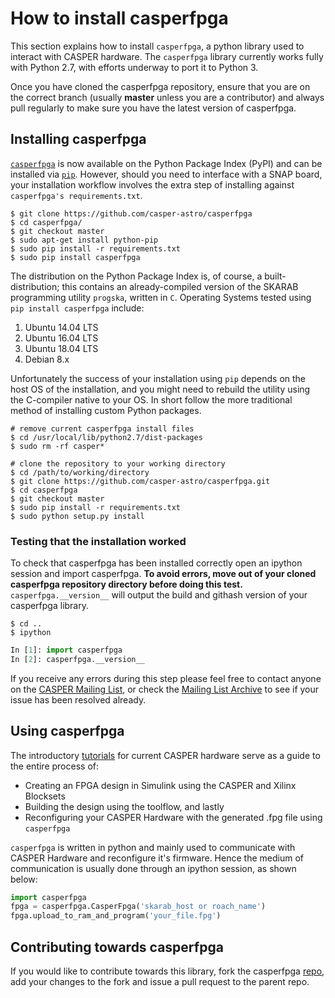 # How to install casperfpga

This section explains how to install `casperfpga`, a python library used to interact with CASPER hardware. The `casperfpga` library currently works fully with Python 2.7, with efforts underway to port it to Python 3.

Once you have cloned the casperfpga repository, ensure that you are on the correct branch (usually **master** unless you are a contributor) and always pull regularly to make sure you have the latest version of casperfpga.

## Installing casperfpga

[`casperfpga`](https://pypi.org/project/casperfpga/) is now available on the Python Package Index (PyPI) and can be installed via [`pip`](https://pip.pypa.io/en/stable/). However, should you need to interface with a SNAP board, your installation workflow involves the extra step of installing against `casperfpga's requirements.txt`.

```shell
$ git clone https://github.com/casper-astro/casperfpga
$ cd casperfpga/
$ git checkout master
$ sudo apt-get install python-pip
$ sudo pip install -r requirements.txt
$ sudo pip install casperfpga
```

The distribution on the Python Package Index is, of course, a built-distribution; this contains an already-compiled version of the SKARAB programming utility `progska`, written in `C`. Operating Systems tested using `pip install casperfpga` include:

1. Ubuntu 14.04 LTS
2. Ubuntu 16.04 LTS
3. Ubuntu 18.04 LTS
4. Debian 8.x

Unfortunately the success of your installation using `pip` depends on the host OS of the installation, and you might need to rebuild the utility using the C-compiler native to your OS. In short follow the more traditional method of installing custom Python packages.

```shell
# remove current casperfpga install files
$ cd /usr/local/lib/python2.7/dist-packages
$ sudo rm -rf casper*

# clone the repository to your working directory
$ cd /path/to/working/directory 
$ git clone https://github.com/casper-astro/casperfpga.git
$ cd casperfpga
$ git checkout master
$ sudo pip install -r requirements.txt
$ sudo python setup.py install
```


### Testing that the installation worked

To check that casperfpga has been installed correctly open an ipython session and import casperfpga. **To avoid errors, move out of your cloned casperfpga repository directory before doing this test.** `casperfpga.__version__` will output the build and githash version of your casperfpga library.

```shell
$ cd ..
$ ipython
```
```python
In [1]: import casperfpga
In [2]: casperfpga.__version__
```

If you receive any errors during this step please feel free to contact anyone on the [CASPER Mailing List](mailto:casper@lists.berkeley.edu), or check the [Mailing List Archive](http://www.mail-archive.com/casper@lists.berkeley.edu/) to see if your issue has been resolved already.

## Using casperfpga

The introductory [tutorials](https://casper-toolflow.readthedocs.io/projects/tutorials/en/latest/) for current CASPER hardware serve as a guide to the entire process of:
* Creating an FPGA design in Simulink using the CASPER and Xilinx Blocksets
* Building the design using the toolflow, and lastly
* Reconfiguring your CASPER Hardware with the generated .fpg file using `casperfpga`

`casperfpga` is written in python and mainly used to communicate with CASPER Hardware and reconfigure it's firmware. Hence the medium of communication is usually done through an ipython session, as shown below:

```python
import casperfpga
fpga = casperfpga.CasperFpga('skarab_host or roach_name')
fpga.upload_to_ram_and_program('your_file.fpg')
```

## Contributing towards casperfpga

If you would like to contribute towards this library, fork the casperfpga [repo](https://github.com/casper-astro/casperfpga), add your changes to the fork and issue a pull request to the parent repo. 
